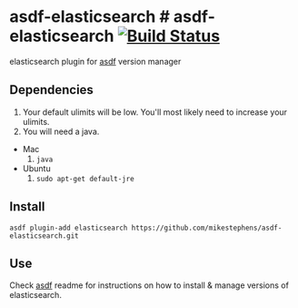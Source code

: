
# asdf-elasticsearch	# asdf-elasticsearch [![Build Status](http://drone.osterdev.com/api/badges/denisoster/asdf-elasticsearch/status.svg)](http://drone.osterdev.com/denisoster/asdf-elasticsearch)

elasticsearch plugin for [asdf](https://github.com/asdf-vm/asdf) version manager

## Dependencies
1. Your default ulimits will be low.  You'll most likely need to increase your ulimits.
1. You will need a java.
  * Mac
    1. ```java```
  * Ubuntu  
    1. ```sudo apt-get default-jre```

## Install
```
asdf plugin-add elasticsearch https://github.com/mikestephens/asdf-elasticsearch.git
```

## Use

Check [asdf](https://github.com/asdf-vm/asdf) readme for instructions on how to install & manage versions of elasticsearch.
